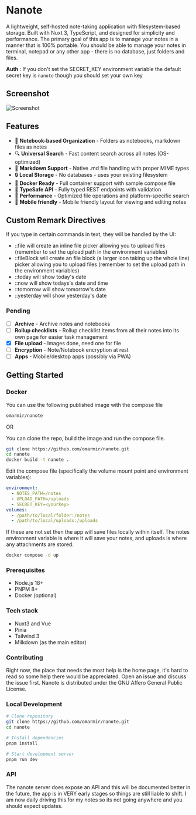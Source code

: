 # Nanote

A lightweight, self-hosted note-taking application with filesystem-based storage. Built with Nuxt 3, TypeScript, and designed for simplicity and performance. The primary goal of this app is to manage your notes in a manner that is 100% portable. You should be able to manage your notes in terminal, notepad or any other app - there is no database, just folders and files.

**Auth** : If you don't set the SECRET_KEY environment variable the default secret key is `nanote` though you should set your own key

## Screenshot

![Screenshot](https://raw.githubusercontent.com/omarmir/nanote/refs/heads/master/screenshot.png 'Nanote screenshot')

## Features

- 📂 **Notebook-based Organization** - Folders as notebooks, markdown files as notes
- 🔍 **Universal Search** - Fast content search across all notes (OS-optimized)
- 📄 **Markdown Support** - Native .md file handling with proper MIME types
- 🔒 **Local Storage** - No databases - uses your existing filesystem
- 🐳 **Docker Ready** - Full container support with sample compose file
- 🔧 **TypeSafe API** - Fully typed REST endpoints with validation
- 🚀 **Performance** - Optimized file operations and platform-specific search
- 📱 **Mobile friendly** - Mobile friendly layout for viewing and editing notes

## Custom Remark Directives

If you type in certain commands in text, they will be handled by the UI:

- ::file will create an inline file picker allowing you to upload files (remember to set the upload path in the environment variables)
- ::fileBlock will create an file block (a larger icon taking up the whole line) picker allowing you to upload files (remember to set the upload path in the environment variables)
- ::today will show today's date
- ::now will show todays's date and time
- ::tomorrow will show tomorrow's date
- ::yesterday will show yesterday's date

### Pending

- [ ] **Archive** - Archive notes and notebooks
- [ ] **Rollup checklists** - Rollup checklist items from all their notes into its own page for easier task management
- [x] **File upload** - Images done, need one for file
- [ ] **Encryption** - Note/Notebook encryption at rest
- [ ] **Apps** - Mobile/desktop apps (possibly via PWA)

## Getting Started

### Docker

You can use the following published image with the compose file

```bash
omarmir/nanote
```

OR

You can clone the repo, build the image and run the compose file.

```bash
git clone https://github.com/omarmir/nanote.git
cd nanote
docker build -t nanote .
```

Edit the compose file (specifically the volume mount point and environment variables):

```yml
environment:
  - NOTES_PATH=/notes
  - UPLOAD_PATH=/uploads
  - SECRET_KEY=<yourkey>
volumes:
  - /path/to/local/folder:/notes
  - /path/to/local/uploads:/uploads
```

If these are not set then the app will save files locally within itself. The notes environment variable is where it will save your notes, and uploads is where any attachments are stored.

```bash
docker compose -d up
```

### Prerequisites

- Node.js 18+
- PNPM 8+
- Docker (optional)

### Tech stack

- Nuxt3 and Vue
- Pinia
- Tailwind 3
- Milkdown (as the main editor)

### Contributing

Right now, the place that needs the most help is the home page, it's hard to read so some help there would be appreciated. Open an issue and discuss the issue first. Nanote is distributed under the GNU Affero General Public License.

### Local Development

```bash
# Clone repository
git clone https://github.com/omarmir/nanote.git
cd nanote

# Install dependencies
pnpm install

# Start development server
pnpm run dev
```

### API

The nanote server does expose an API and this will be documented better in the future, the app is in VERY early stages so things are still liable to shift. I am now daily driving this for my notes so its not going anywhere and you should expect updates.
